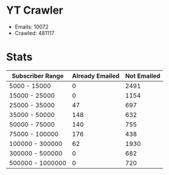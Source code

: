 # YT Crawler
- Emails: 10072
- Crawled: 481117

# Stats
| Subscriber Range  | Already Emailed | Not Emailed |
|-------|-------|-------|
| 5000 - 15000 | 0 | 2491 |
| 15000 - 25000 | 0 | 1154 |
| 25000 - 35000 | 47 | 697 |
| 35000 - 50000 | 148 | 632 |
| 50000 - 75000 | 140 | 755 |
| 75000 - 100000 | 176 | 438 |
| 100000 - 300000 | 62 | 1930 |
| 300000 - 500000 | 0 | 682 |
| 500000 - 1000000 | 0 | 720 |
